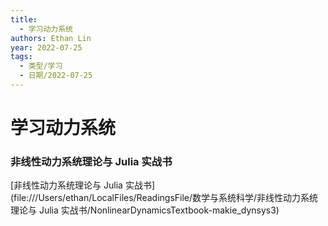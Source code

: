 ```yaml
---
title:
  - 学习动力系统
authors: Ethan Lin
year: 2022-07-25
tags:
  - 类型/学习
  - 日期/2022-07-25
---
```


# 学习动力系统



### 非线性动力系统理论与 Julia 实战书

[非线性动力系统理论与 Julia 实战书](file:///Users/ethan/LocalFiles/ReadingsFile/数学与系统科学/非线性动力系统理论与 Julia 实战书/NonlinearDynamicsTextbook-makie_dynsys3)
